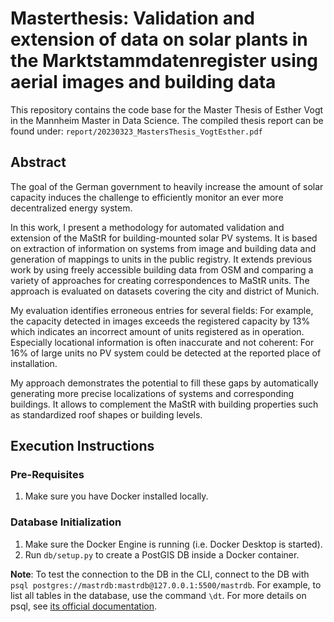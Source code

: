 # Masterthesis: Validation and extension of data on solar plants in the Marktstammdatenregister using aerial images and building data

This repository contains the code base for the Master Thesis of Esther Vogt in the Mannheim Master in Data Science.
The compiled thesis report can be found under: `report/20230323_MastersThesis_VogtEsther.pdf`

## Abstract

The goal of the German government to heavily increase the amount of solar capacity induces the challenge to efficiently
monitor an ever more decentralized energy system.

In this work, I present a methodology for automated validation and extension of the MaStR for building-mounted solar PV
systems.
It is based on extraction of information on systems from image and building data and generation of mappings to units in
the public registry.
It extends previous work by using freely accessible building data from OSM and comparing a variety of approaches for
creating correspondences to MaStR units.
The approach is evaluated on datasets covering the city and district of Munich.

My evaluation identifies erroneous entries for several fields:
For example, the capacity detected in images exceeds the registered capacity by 13\% which indicates an incorrect amount
of units registered as in operation.
Especially locational information is often inaccurate and not coherent:
For 16\% of large units no PV system could be detected at the reported place of installation.

My approach demonstrates the potential to fill these gaps by automatically generating more precise localizations of
systems and corresponding buildings.
It allows to complement the MaStR with building properties such as standardized roof shapes or building levels.

## Execution Instructions

### Pre-Requisites

1. Make sure you have Docker installed locally.

### Database Initialization

1. Make sure the Docker Engine is running (i.e. Docker Desktop is started).
2. Run `db/setup.py` to create a PostGIS DB inside a Docker container.

**Note**: To test the connection to the DB in the CLI, connect to the DB with `psql postgres://mastrdb:mastrdb@127.0.0.1:5500/mastrdb`.
For example, to list all tables in the database, use the command `\dt`. 
For more details on psql, see [its official documentation](https://www.postgresql.org/docs/current/app-psql.html).


